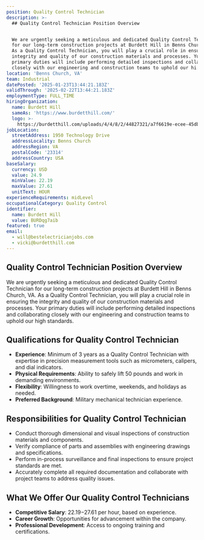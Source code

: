 ```yaml
---
position: Quality Control Technician
description: >-
  ## Quality Control Technician Position Overview


  We are urgently seeking a meticulous and dedicated Quality Control Technician
  for our long-term construction projects at Burdett Hill in Benns Church, VA.
  As a Quality Control Technician, you will play a crucial role in ensuring the
  integrity and quality of our construction materials and processes. Your
  primary duties will include performing detailed inspections and collaborating
  closely with our engineering and construction teams to uphold our hi...
location: 'Benns Church, VA'
team: Industrial
datePosted: '2025-01-23T13:44:21.183Z'
validThrough: '2025-02-22T13:44:21.183Z'
employmentType: FULL_TIME
hiringOrganization:
  name: Burdett Hill
  sameAs: 'https://www.burdetthill.com/'
  logo: >-
    https://burdetthill.com/uploads/4/4/8/2/44827321/a7f6619e-ecee-45db-ac13-7b1bffe6602c-4-5005-c.jpeg
jobLocation:
  streetAddress: 1950 Technology Drive
  addressLocality: Benns Church
  addressRegion: VA
  postalCode: '23314'
  addressCountry: USA
baseSalary:
  currency: USD
  value: 24.9
  minValue: 22.19
  maxValue: 27.61
  unitText: HOUR
experienceRequirements: midLevel
occupationalCategory: Quality Control
identifier:
  name: Burdett Hill
  value: BURDqg7aib
featured: true
email:
  - will@bestelectricianjobs.com
  - vicki@burdetthill.com
---
```




## Quality Control Technician Position Overview

We are urgently seeking a meticulous and dedicated Quality Control Technician for our long-term construction projects at Burdett Hill in Benns Church, VA. As a Quality Control Technician, you will play a crucial role in ensuring the integrity and quality of our construction materials and processes. Your primary duties will include performing detailed inspections and collaborating closely with our engineering and construction teams to uphold our high standards.

## Qualifications for Quality Control Technician

- **Experience**: Minimum of 3 years as a Quality Control Technician with expertise in precision measurement tools such as micrometers, calipers, and dial indicators.
- **Physical Requirements**: Ability to safely lift 50 pounds and work in demanding environments.
- **Flexibility**: Willingness to work overtime, weekends, and holidays as needed.
- **Preferred Background**: Military mechanical technician experience.

## Responsibilities for Quality Control Technician

- Conduct thorough dimensional and visual inspections of construction materials and components.
- Verify compliance of parts and assemblies with engineering drawings and specifications.
- Perform in-process surveillance and final inspections to ensure project standards are met.
- Accurately complete all required documentation and collaborate with project teams to address quality issues.

## What We Offer Our Quality Control Technicians

- **Competitive Salary**: $22.19-$27.61 per hour, based on experience.
- **Career Growth**: Opportunities for advancement within the company.
- **Professional Development**: Access to ongoing training and certifications.